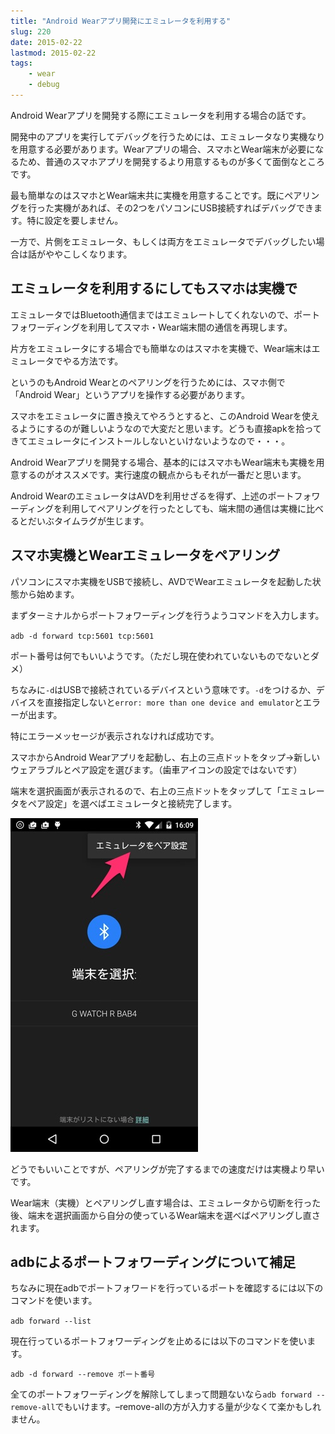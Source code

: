 ```yaml
---
title: "Android Wearアプリ開発にエミュレータを利用する"
slug: 220
date: 2015-02-22
lastmod: 2015-02-22
tags:
    - wear
    - debug
---
```


Android Wearアプリを開発する際にエミュレータを利用する場合の話です。

開発中のアプリを実行してデバッグを行うためには、エミュレータなり実機なりを用意する必要があります。Wearアプリの場合、スマホとWear端末が必要になるため、普通のスマホアプリを開発するより用意するものが多くて面倒なところです。

最も簡単なのはスマホとWear端末共に実機を用意することです。既にペアリングを行った実機があれば、その2つをパソコンにUSB接続すればデバッグできます。特に設定を要しません。

一方で、片側をエミュレータ、もしくは両方をエミュレータでデバッグしたい場合は話がややこしくなります。


## エミュレータを利用するにしてもスマホは実機で


エミュレータではBluetooth通信まではエミュレートしてくれないので、ポートフォワーディングを利用してスマホ・Wear端末間の通信を再現します。

片方をエミュレータにする場合でも簡単なのはスマホを実機で、Wear端末はエミュレータでやる方法です。

というのもAndroid Wearとのペアリングを行うためには、スマホ側で「Android Wear」というアプリを操作する必要があります。

スマホをエミュレータに置き換えてやろうとすると、このAndroid Wearを使えるようにするのが難しいようなので大変だと思います。どうも直接apkを拾ってきてエミュレータにインストールしないといけないようなので・・・。

Android Wearアプリを開発する場合、基本的にはスマホもWear端末も実機を用意するのがオススメです。実行速度の観点からもそれが一番だと思います。

Android WearのエミュレータはAVDを利用せざるを得ず、上述のポートフォワーディングを利用してペアリングを行ったとしても、端末間の通信は実機に比べるとだいぶタイムラグが生じます。


## スマホ実機とWearエミュレータをペアリング


パソコンにスマホ実機をUSBで接続し、AVDでWearエミュレータを起動した状態から始めます。

まずターミナルからポートフォワーディングを行うようコマンドを入力します。

`adb -d forward tcp:5601 tcp:5601`

ポート番号は何でもいいようです。（ただし現在使われていないものでないとダメ）

ちなみに`-d`はUSBで接続されているデバイスという意味です。`-d`をつけるか、デバイスを直接指定しないと`error: more than one device and emulator`とエラーが出ます。

特にエラーメッセージが表示されなければ成功です。

スマホからAndroid Wearアプリを起動し、右上の三点ドットをタップ→新しいウェアラブルとペア設定を選びます。（歯車アイコンの設定ではないです）

端末を選択画面が表示されるので、右上の三点ドットをタップして「エミュレータをペア設定」を選べばエミュレータと接続完了します。

![エミュレータをペア設定](3fd220e157ce8ec7778cf02be08d98cd.jpg)

どうでもいいことですが、ペアリングが完了するまでの速度だけは実機より早いです。

Wear端末（実機）とペアリングし直す場合は、エミュレータから切断を行った後、端末を選択画面から自分の使っているWear端末を選べばペアリングし直されます。


## adbによるポートフォワーディングについて補足


ちなみに現在adbでポートフォワードを行っているポートを確認するには以下のコマンドを使います。

`adb forward --list`

現在行っているポートフォワーディングを止めるには以下のコマンドを使います。

`adb -d forward --remove ポート番号`

全てのポートフォワーディングを解除してしまって問題ないなら`adb forward --remove-all`でもいけます。&#8211;remove-allの方が入力する量が少なくて楽かもしれません。


  